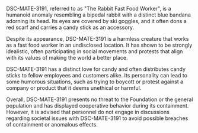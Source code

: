 DSC-MATE-3191, referred to as "The Rabbit Fast Food Worker", is a humanoid anomaly resembling a bipedal rabbit with a distinct blue bandana adorning its head. Its eyes are covered by ski goggles, and it often dons a red scarf and carries a candy stick as an accessory.

Despite its appearance, DSC-MATE-3191 is a harmless creature that works as a fast food worker in an undisclosed location. It has shown to be strongly idealistic, often participating in social movements and protests that align with its values of making the world a better place. 

DSC-MATE-3191 has a distinct love for candy and often distributes candy sticks to fellow employees and customers alike. Its personality can lead to some humorous situations, such as trying to boycott or protest against a company or product that it deems unethical or harmful. 

Overall, DSC-MATE-3191 presents no threat to the Foundation or the general population and has displayed cooperative behavior during its containment. However, it is advised that personnel do not engage in discussions regarding societal issues with DSC-MATE-3191 to avoid possible breaches of containment or anomalous effects.